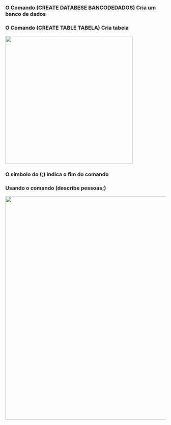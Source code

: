 <h3>O Comando (CREATE DATABESE BANCODEDADOS) Cria um banco de dados</h3>
<h3>O Comando (CREATE TABLE TABELA) Cria tabela</h3> 
<img src="https://user-images.githubusercontent.com/61218420/102028356-87e96a80-3d88-11eb-8372-c7796e99e96d.png" width=400>
<h3>O simbolo do (;) indica o fim do comando</h3>

<h3> Usando o comando (describe pessoas;)</h3>
<img src="https://user-images.githubusercontent.com/61218420/102028453-1fe75400-3d89-11eb-864f-52125ae8ce65.png" width=700>
